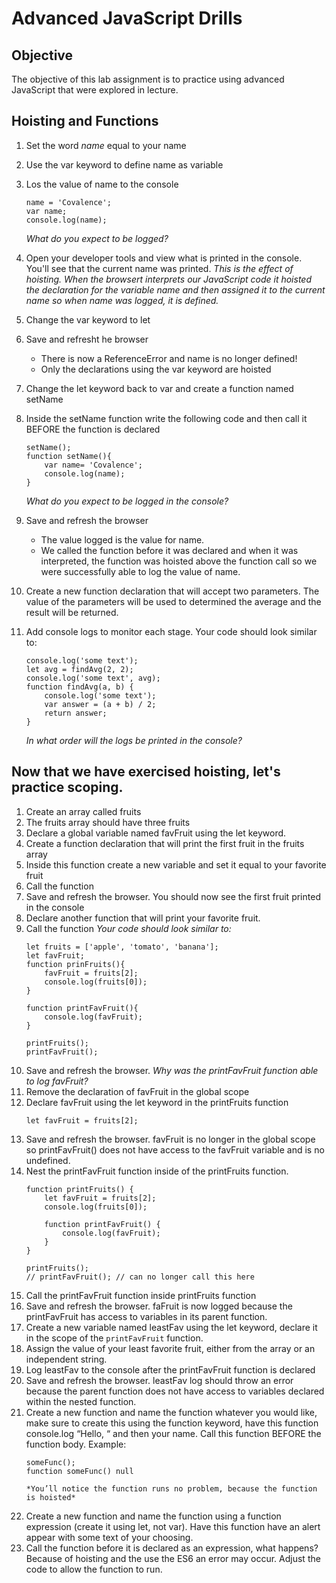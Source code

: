 # Advanced JavaScript Drills

## Objective

The objective of this lab assignment is to practice using advanced JavaScript that were explored in lecture.

## Hoisting and Functions

1. Set the word _name_ equal to your name
2. Use the var keyword to define name as variable
3. Los the value of name to the console
    ```
    name = 'Covalence';
    var name;
    console.log(name);
    ```
    _What do you expect to be logged?_

4. Open your developer tools and view what is printed in the console. You'll see that the current name was printed.
    _This is the effect of hoisting. When the browsert interprets our JavaScript code it hoisted the declaration for the variable name and then assigned it to the current name so when name was logged, it is defined._
5. Change the var keyword to let
6. Save and refresht he browser
    * There is now a ReferenceError and name is no longer defined!
    * Only the declarations using the var keyword are hoisted
7. Change the let keyword back to var and create a function named setName
8. Inside the setName function write the following code and then call it BEFORE the function is declared
    ````
    setName();
    function setName(){
        var name= 'Covalence';
        console.log(name);
    }
    ````
    _What do you expect to be logged in the console?_
9. Save and refresh the browser
    * The value logged is the value for name.
    * We called the function before it was declared and when it was interpreted, the function was hoisted above the function call so we were successfully able to log the value of name.
10. Create a new function declaration that will accept two parameters. The value of the parameters will be used to determined the average and the result will be returned.
11. Add console logs to monitor each stage. Your code should look similar to:
    ````
    console.log('some text');
    let avg = findAvg(2, 2);
    console.log('some text', avg);
    function findAvg(a, b) {
        console.log('some text');
        var answer = (a + b) / 2;
        return answer;
    }
    ````
    _In what order will the logs be printed in the console?_

## Now that we have exercised hoisting, let's practice scoping.

1. Create an array called fruits
2. The fruits array should have three fruits
3. Declare a global variable named favFruit using the let keyword.
4. Create a function declaration that will print the first fruit in the fruits array
5. Inside this function create a new variable and set it equal to your favorite fruit
6. Call the function
7. Save and refresh the browser. You should now see the first fruit printed in the console
8. Declare another function that will print your favorite fruit.
9. Call the function
    _Your code should look similar to:_
    ````
    let fruits = ['apple', 'tomato', 'banana'];
    let favFruit;
    function prinFruits(){
        favFruit = fruits[2];
        console.log(fruits[0]);
    }

    function printFavFruit(){
        console.log(favFruit);
    }

    printFruits();
    printFavFruit();
    ````
10. Save and refresh the browser.
    _Why was the printFavFruit function able to log favFruit?_
11. Remove the declaration of favFruit in the global scope
12. Declare favFruit using the let keyword in the printFruits function
    ````
    let favFruit = fruits[2];
    ````
13. Save and refresh the browser. favFruit is no longer in the global scope so printFavFruit() does not have access to the favFruit variable and is no undefined.
14. Nest the printFavFruit function inside of the printFruits function.
    ````
    function printFruits() {
        let favFruit = fruits[2];
        console.log(fruits[0]);

        function printFavFruit() {
            console.log(favFruit);
        }
    }

    printFruits();
    // printFavFruit(); // can no longer call this here
    ````
15. Call the printFavFruit function inside printFruits function
16. Save and refresh the browser. faFruit is now logged because the printFavFruit has access to variables in its parent function.
17. Create a new variable named leastFav using the let keyword, declare it in the scope of the `printFavFruit` function.
18. Assign the value of your least favorite fruit, either from the array or an independent string.
19. Log leastFav to the console after the printFavFruit function is declared
20. Save and refresh the browser. leastFav log should throw an error because the parent function does not have access to variables declared within the nested function.
21. Create a new function and name the function whatever you would like, make sure to create this using the function keyword, have this function console.log “Hello, “ and then your name. Call this function BEFORE the function body. Example:
    ````
    someFunc();
    function someFunc() null
    ````
    ````
    *You’ll notice the function runs no problem, because the function is hoisted*
    ````
22. Create a new function and name the function using a function expression (create it using let, not var). Have this function have an alert appear with some text of your choosing.
23. Call the function before it is declared as an expression, what happens? Because of hoisting and the use the ES6 an error may occur. Adjust the code to allow the function to run.